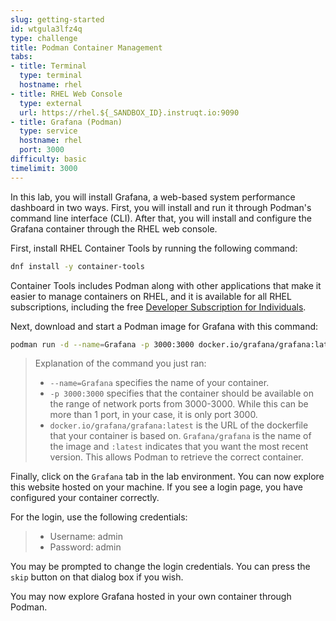 ```yaml
---
slug: getting-started
id: wtgula3lfz4q
type: challenge
title: Podman Container Management
tabs:
- title: Terminal
  type: terminal
  hostname: rhel
- title: RHEL Web Console
  type: external
  url: https://rhel.${_SANDBOX_ID}.instruqt.io:9090
- title: Grafana (Podman)
  type: service
  hostname: rhel
  port: 3000
difficulty: basic
timelimit: 3000
---
```

In this lab, you will install Grafana, a web-based system performance dashboard in two ways. First, you will install and run it through Podman's command line interface (CLI). After that, you will install and configure the Grafana container through the RHEL web console.

First, install RHEL Container Tools by running the following command:
```bash
dnf install -y container-tools
```
Container Tools includes Podman along with other applications that make it easier to manage containers on RHEL, and it is available for all RHEL subscriptions, including the free [Developer Subscription for Individuals](https://developers.redhat.com/articles/faqs-no-cost-red-hat-enterprise-linux#).

Next, download and start a Podman image for Grafana with this command:
```bash
podman run -d --name=Grafana -p 3000:3000 docker.io/grafana/grafana:latest
```
>Explanation of the command you just ran:
>* `--name=Grafana` specifies the name of your container.
>* `-p 3000:3000` specifies that the container should be available on the range of network ports from 3000-3000. While this can be more than 1 port, in your case, it is only port 3000.
>* `docker.io/grafana/grafana:latest` is the URL of the dockerfile that your container is based on. `Grafana/grafana` is the name of the image and `:latest` indicates that you want the most recent version. This allows Podman to retrieve the correct container.

Finally, click on the `Grafana` tab in the lab environment. You can now explore this website hosted on your machine. If you see a login page, you have configured your container correctly.

For the login, use the following credentials:
>* Username: admin
>* Password: admin

You may be prompted to change the login credentials. You can press the `skip` button on that dialog box if you wish.

You may now explore Grafana hosted in your own container through Podman.
